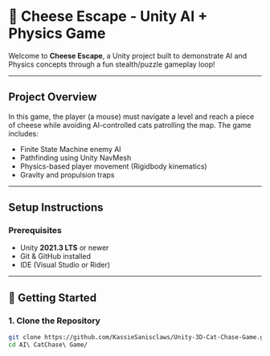 # 🧀 Cheese Escape - Unity AI + Physics Game

Welcome to **Cheese Escape**, a Unity project built to demonstrate AI and Physics concepts through a fun stealth/puzzle gameplay loop!

------------------------------------------------------------------------------------------------------------------------------------------------------------------

## Project Overview

In this game, the player (a mouse) must navigate a level and reach a piece of cheese while avoiding AI-controlled cats patrolling the map. The game includes:

- Finite State Machine enemy AI
- Pathfinding using Unity NavMesh
- Physics-based player movement (Rigidbody kinematics)
- Gravity and propulsion traps

---

## Setup Instructions

### Prerequisites
- Unity **2021.3 LTS** or newer
- Git & GitHub installed
- IDE (Visual Studio or Rider)

---

## 📁 Getting Started

### 1. Clone the Repository
```bash
git clone https://github.com/KassieSanisclaws/Unity-3D-Cat-Chase-Game.git
cd AI\ CatChase\ Game/
